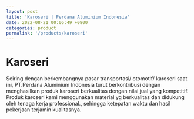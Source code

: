 ```yaml
---
layout: post
title: 'Karoseri | Perdana Aluminium Indonesia'
date: 2022-08-21 00:06:49 +0800
categories: product
permalink: '/products/karoseri'
---
```


# Karoseri

Seiring dengan berkembangnya pasar transportasi/ otomotif/ karoseri saat ini, PT.Perdana Aluminium Indonesia turut berkontribusi dengan menghasilkan produk karoseri berkualitas dengan nilai jual yang kompetitif. Produk karoseri kami menggunakan material yg berkualitas dan didukung oleh tenaga kerja professional., sehingga ketepatan waktu dan hasil pekerjaan terjamin kualitasnya.
